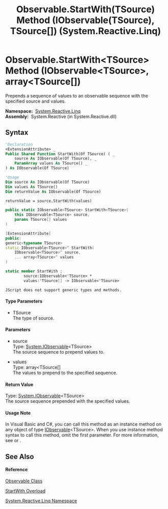 ﻿---
title: Observable.StartWith(TSource) Method (IObservable(TSource), TSource[]) (System.Reactive.Linq)
TOCTitle: StartWith(TSource) Method (IObservable(TSource), TSource[])
ms:assetid: M:System.Reactive.Linq.Observable.StartWith``1(System.IObservable{``0},``0[])
ms:mtpsurl: https://msdn.microsoft.com/en-us/library/Hh229340(v=VS.103)
ms:contentKeyID: 36068756
ms.date: 06/28/2011
mtps_version: v=VS.103
dev_langs:
- vb
- csharp
- c++
- fsharp
- jscript
---

# Observable.StartWith\<TSource\> Method (IObservable\<TSource\>, array\<TSource\[\])

Prepends a sequence of values to an observable sequence with the specified source and values.

**Namespace:**  [System.Reactive.Linq](hh211929\(v=vs.103\).md)  
**Assembly:**  System.Reactive (in System.Reactive.dll)

## Syntax

``` vb
'Declaration
<ExtensionAttribute> _
Public Shared Function StartWith(Of TSource) ( _
    source As IObservable(Of TSource), _
    ParamArray values As TSource() _
) As IObservable(Of TSource)
```

``` vb
'Usage
Dim source As IObservable(Of TSource)
Dim values As TSource()
Dim returnValue As IObservable(Of TSource)

returnValue = source.StartWith(values)
```

``` csharp
public static IObservable<TSource> StartWith<TSource>(
    this IObservable<TSource> source,
    params TSource[] values
)
```

``` c++
[ExtensionAttribute]
public:
generic<typename TSource>
static IObservable<TSource>^ StartWith(
    IObservable<TSource>^ source, 
    ... array<TSource>^ values
)
```

``` fsharp
static member StartWith : 
        source:IObservable<'TSource> * 
        values:'TSource[] -> IObservable<'TSource> 
```

``` jscript
JScript does not support generic types and methods.
```

#### Type Parameters

  - TSource  
    The type of source.

#### Parameters

  - source  
    Type: [System.IObservable](https://msdn.microsoft.com/en-us/library/Dd990377)\<TSource\>  
    The source sequence to prepend values to.  

<!-- end list -->

  - values  
    Type: array\<TSource\[\]  
    The values to prepend to the specified sequence.  

#### Return Value

Type: [System.IObservable](https://msdn.microsoft.com/en-us/library/Dd990377)\<TSource\>  
The source sequence prepended with the specified values.  

#### Usage Note

In Visual Basic and C\#, you can call this method as an instance method on any object of type [IObservable](https://msdn.microsoft.com/en-us/library/Dd990377)\<TSource\>. When you use instance method syntax to call this method, omit the first parameter. For more information, see [](https://msdn.microsoft.com/en-us/library/Bb384936) or [](https://msdn.microsoft.com/en-us/library/Bb383977).

## See Also

#### Reference

[Observable Class](hh244252\(v=vs.103\).md)

[StartWith Overload](hh229246\(v=vs.103\).md)

[System.Reactive.Linq Namespace](hh211929\(v=vs.103\).md)

